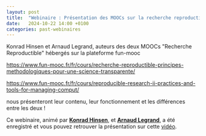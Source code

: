 ```yaml
---
layout: post
title:  "Webinaire : Présentation des MOOCs sur la recherche reproductible"
date:   2024-10-22 14:00 +0100
categories: past-webinaires
---
```


Konrad Hinsen et Arnaud Legrand, auteurs des deux MOOCs "Recherche Reproductible" hébergés sur la plateforme fun-mooc

https://www.fun-mooc.fr/fr/cours/recherche-reproductible-principes-methodologiques-pour-une-science-transparente/

https://www.fun-mooc.fr/fr/cours/reproducible-research-ii-practices-and-tools-for-managing-comput/

nous présenteront leur contenu, leur fonctionnement et les différences entre les deux !


Ce webinaire, animé par **[Konrad Hinsen](http://cbm.cnrs-orleans.fr/en/contact/hinsen-konrad-2/)**, et **[Arnaud Legrand](https://polaris.imag.fr/arnaud.legrand/)**, a été enregistré et vous pouvez retrouver la présentation sur cette [vidéo](https://videos.univ-grenoble-alpes.fr/video/31346-rr_22_10_2024_hinsen_legrand_moocmp4/).
